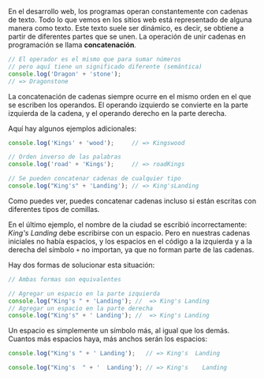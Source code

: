 
En el desarrollo web, los programas operan constantemente con cadenas de texto. Todo lo que vemos en los sitios web está representado de alguna manera como texto. Este texto suele ser dinámico, es decir, se obtiene a partir de diferentes partes que se unen. La operación de unir cadenas en programación se llama **concatenación**.

```javascript
// El operador es el mismo que para sumar números
// pero aquí tiene un significado diferente (semántica)
console.log('Dragon' + 'stone');
// => Dragonstone
```

La concatenación de cadenas siempre ocurre en el mismo orden en el que se escriben los operandos. El operando izquierdo se convierte en la parte izquierda de la cadena, y el operando derecho en la parte derecha.

Aquí hay algunos ejemplos adicionales:

```javascript
console.log('Kings' + 'wood');     // => Kingswood

// Orden inverso de las palabras
console.log('road' + 'Kings');     // => roadKings

// Se pueden concatenar cadenas de cualquier tipo
console.log("King's" + 'Landing'); // => King'sLanding
```

Como puedes ver, puedes concatenar cadenas incluso si están escritas con diferentes tipos de comillas.

En el último ejemplo, el nombre de la ciudad se escribió incorrectamente: *King's Landing* debe escribirse con un espacio. Pero en nuestras cadenas iniciales no había espacios, y los espacios en el código a la izquierda y a la derecha del símbolo `+` no importan, ya que no forman parte de las cadenas.

Hay dos formas de solucionar esta situación:

```javascript
// Ambas formas son equivalentes

// Agregar un espacio en la parte izquierda
console.log("King's " + 'Landing'); //  => King's Landing
// Agregar un espacio en la parte derecha
console.log("King's" + ' Landing'); //  => King's Landing
```

Un espacio es simplemente un símbolo más, al igual que los demás. Cuantos más espacios haya, más anchos serán los espacios:

```javascript
console.log("King's " + ' Landing');   // => King's  Landing

console.log("King's  " + '  Landing'); // => King's    Landing
```
